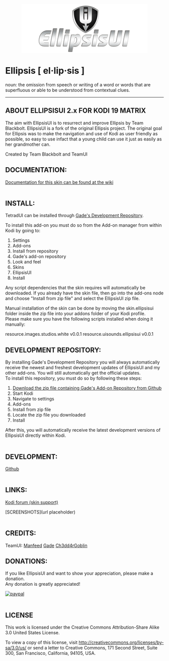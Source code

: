 <p align="center">
<img src="https://github.com/Ch3dd4rGoblin/skin.ellipsisui/blob/master/resources/clearlogo.png?raw=true" width="400" align="middle">
</p>

# Ellipsis [ el·lip·sis ]
noun: the omission from speech or writing of a word or words that are superfluous or able to be understood from contextual clues.

------------------------------------------------------------------------
## ABOUT ELLIPSISUI 2.x FOR KODI 19 MATRIX
The aim with EllipsisUI is to resurrect and improve Ellipsis by Team Blackbolt. EllipsisUI is a fork of the original Ellipsis project. The original goal for Ellipsis was to make the navigation and use of Kodi as user friendly as possible, so easy to use infact that a young child can use it just as easily as her grandmother can.
  
Created by Team Blackbolt and TeamUI 
<br>

## DOCUMENTATION:
[Documentation for this skin can be found at the wiki](https://github.com/Ch3dd4rGoblin/skin.ellipsisui/wiki)  
<br>

## INSTALL:
TetradUI can be installed through [Gade's Development Repository](https://github.com/gade01/repository.gade/blob/master/leia/repository.gade/repository.gade-2.1.1.zip?raw=true).

To install this add-on you must do so from the Add-on manager from within Kodi by going to:   
1. Settings   
2. Add-ons   
3. Install from repository   
4. Gade's add-on repository   
5. Look and feel   
6. Skins   
7. EllipsisUI   
8. Install

Any script dependencies that the skin requires will automatically be downloaded. If you already have the skin file, then go into the add-ons node and choose "Install from zip file" and select the EllipsisUI zip file.

Manual installation of the skin can be done by moving the skin.ellipsisui folder inside the zip file into your addons folder of your Kodi profile.  
Please make sure you have the following scripts installed when doing it manually: 

resource.images.studios.white v0.0.1
resource.uisounds.ellipsisui v0.0.1
<br>

## DEVELOPMENT REPOSITORY:  
By installing Gade's Development Repository you will always automatically receive the newest and freshest development updates of EllipsisUI and my other add-ons. You will still automatically get the official updates.  
To install this repository, you must do so by following these steps:  

1. [Download the zip file containing Gade's Add-on Repository from Github](https://github.com/gade01/repository.gade/raw/master/leia/repository.gade/repository.gade-2.1.1.zip)   
2. Start Kodi   
3. Navigate to settings   
4. Add-ons   
5. Install from zip file   
6. Locate the zip file you downloaded   
7. Install   

After this, you will automatically receive the latest development versions of EllipsisUI directly within Kodi.   
<br>

## DEVELOPMENT:
[Github](https://github.com/Ch3dd4rGoblin/skin.ellipsisui)  
<br>

## LINKS:
[Kodi forum (skin support)](https://forum.kodi.tv/showthread.php?tid=368248)

[SCREENSHOTS](url placeholder)  
<br>

## CREDITS: 
TeamUI:
[Manfeed](https://forum.kodi.tv/member.php?action=profile&uid=81541)
[Gade](https://forum.kodi.tv/member.php?action=profile&uid=152411)
[Ch3dd4rGoblin](https://forum.kodi.tv/member.php?action=profile&uid=465378)
<br>

## DONATIONS:
If you like EllipsisUI and want to show your appreciation, please make a donation.  
Any donation is greatly appreciated!

[![paypal](https://www.paypalobjects.com/en_US/i/btn/btn_donate_LG.gif)](https://www.paypal.com/paypalme/manfeed)  
<br>

## LICENSE
This work is licensed under the Creative Commons Attribution-Share Alike 3.0 United States License.

To view a copy of this license, visit http://creativecommons.org/licenses/by-sa/3.0/us/ or send a letter to Creative Commons, 171 Second Street, Suite 300, San Francisco, California, 94105, USA.
<br>
